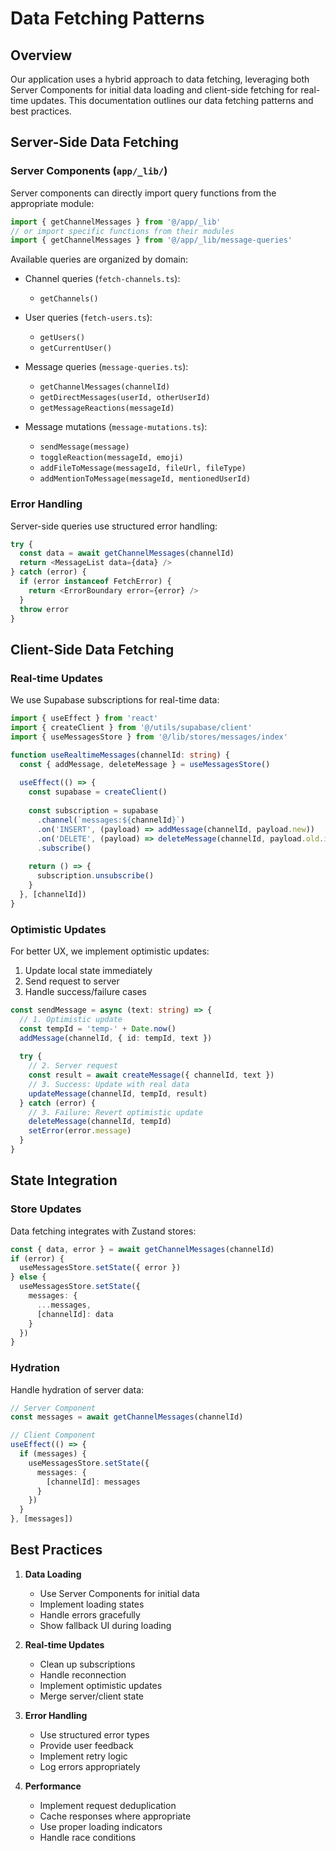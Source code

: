 # Data Fetching Patterns

## Overview

Our application uses a hybrid approach to data fetching, leveraging both Server Components for initial data loading and client-side fetching for real-time updates. This documentation outlines our data fetching patterns and best practices.

## Server-Side Data Fetching

### Server Components (`app/_lib/`)

Server components can directly import query functions from the appropriate module:

```typescript
import { getChannelMessages } from '@/app/_lib'
// or import specific functions from their modules
import { getChannelMessages } from '@/app/_lib/message-queries'
```

Available queries are organized by domain:

- Channel queries (`fetch-channels.ts`):
  - `getChannels()`

- User queries (`fetch-users.ts`):
  - `getUsers()`
  - `getCurrentUser()`

- Message queries (`message-queries.ts`):
  - `getChannelMessages(channelId)`
  - `getDirectMessages(userId, otherUserId)`
  - `getMessageReactions(messageId)`

- Message mutations (`message-mutations.ts`):
  - `sendMessage(message)`
  - `toggleReaction(messageId, emoji)`
  - `addFileToMessage(messageId, fileUrl, fileType)`
  - `addMentionToMessage(messageId, mentionedUserId)`

### Error Handling

Server-side queries use structured error handling:

```typescript
try {
  const data = await getChannelMessages(channelId)
  return <MessageList data={data} />
} catch (error) {
  if (error instanceof FetchError) {
    return <ErrorBoundary error={error} />
  }
  throw error
}
```

## Client-Side Data Fetching

### Real-time Updates

We use Supabase subscriptions for real-time data:

```typescript
import { useEffect } from 'react'
import { createClient } from '@/utils/supabase/client'
import { useMessagesStore } from '@/lib/stores/messages/index'

function useRealtimeMessages(channelId: string) {
  const { addMessage, deleteMessage } = useMessagesStore()
  
  useEffect(() => {
    const supabase = createClient()
    
    const subscription = supabase
      .channel(`messages:${channelId}`)
      .on('INSERT', (payload) => addMessage(channelId, payload.new))
      .on('DELETE', (payload) => deleteMessage(channelId, payload.old.id))
      .subscribe()
      
    return () => {
      subscription.unsubscribe()
    }
  }, [channelId])
}
```

### Optimistic Updates

For better UX, we implement optimistic updates:

1. Update local state immediately
2. Send request to server
3. Handle success/failure cases

```typescript
const sendMessage = async (text: string) => {
  // 1. Optimistic update
  const tempId = 'temp-' + Date.now()
  addMessage(channelId, { id: tempId, text })
  
  try {
    // 2. Server request
    const result = await createMessage({ channelId, text })
    // 3. Success: Update with real data
    updateMessage(channelId, tempId, result)
  } catch (error) {
    // 3. Failure: Revert optimistic update
    deleteMessage(channelId, tempId)
    setError(error.message)
  }
}
```

## State Integration

### Store Updates

Data fetching integrates with Zustand stores:

```typescript
const { data, error } = await getChannelMessages(channelId)
if (error) {
  useMessagesStore.setState({ error })
} else {
  useMessagesStore.setState({ 
    messages: {
      ...messages,
      [channelId]: data
    }
  })
}
```

### Hydration

Handle hydration of server data:

```typescript
// Server Component
const messages = await getChannelMessages(channelId)

// Client Component
useEffect(() => {
  if (messages) {
    useMessagesStore.setState({
      messages: {
        [channelId]: messages
      }
    })
  }
}, [messages])
```

## Best Practices

1. **Data Loading**
   - Use Server Components for initial data
   - Implement loading states
   - Handle errors gracefully
   - Show fallback UI during loading

2. **Real-time Updates**
   - Clean up subscriptions
   - Handle reconnection
   - Implement optimistic updates
   - Merge server/client state

3. **Error Handling**
   - Use structured error types
   - Provide user feedback
   - Implement retry logic
   - Log errors appropriately

4. **Performance**
   - Implement request deduplication
   - Cache responses where appropriate
   - Use proper loading indicators
   - Handle race conditions 